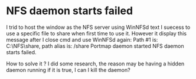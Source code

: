 
# NFS daemon starts failed

I trid to host the window as the NFS server using WinNFSd
text
I suecess to use a specific file to share when first time to use it. However it display this message after I close cmd and use WinNFSd again:
Path #1 is: C:\NFS\share, path alias is: /share
Portmap daemon started
NFS daemon starts failed.

How to solve it ?
I did some research, the reason may be having a hidden daemon running
if it is true, I can I kill the daemon?

        